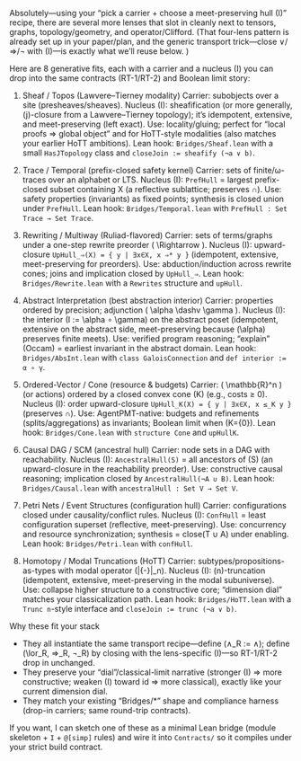 Absolutely—using your “pick a carrier + choose a meet-preserving hull (I)” recipe, there are several more lenses that slot in cleanly next to tensors, graphs, topology/geometry, and operator/Clifford. (That four-lens pattern is already set up in your paper/plan, and the generic transport trick—close ∨/⇒/¬ with (I)—is exactly what we’ll reuse below.   )

Here are 8 generative fits, each with a carrier and a nucleus (I) you can drop into the same contracts (RT-1/RT-2) and Boolean limit story:

1. Sheaf / Topos (Lawvere–Tierney modality)
   Carrier: subobjects over a site (presheaves/sheaves).
   Nucleus (I): sheafification (or more generally, (j)-closure from a Lawvere–Tierney topology); it’s idempotent, extensive, and meet-preserving (left exact).
   Use: locality/gluing; perfect for “local proofs ⇒ global object” and for HoTT-style modalities (also matches your earlier HoTT ambitions).
   Lean hook: `Bridges/Sheaf.lean` with a small `HasJTopology` class and `closeJoin := sheafify (¬a ∨ b)`.

2. Trace / Temporal (prefix-closed safety kernel)
   Carrier: sets of finite/ω-traces over an alphabet or LTS.
   Nucleus (I): `PrefHull` = largest prefix-closed subset containing X (a reflective sublattice; preserves ∩).
   Use: safety properties (invariants) as fixed points; synthesis is closed union under `PrefHull`.
   Lean hook: `Bridges/Temporal.lean` with `PrefHull : Set Trace → Set Trace`.

3. Rewriting / Multiway (Ruliad-flavored)
   Carrier: sets of terms/graphs under a one-step rewrite preorder ( \Rightarrow ).
   Nucleus (I): upward-closure `UpHull_⇒(X) = { y | ∃x∈X, x ⇒* y }` (idempotent, extensive, meet-preserving for preorders).
   Use: abduction/induction across rewrite cones; joins and implication closed by `UpHull_⇒`.
   Lean hook: `Bridges/Rewrite.lean` with a `Rewrites` structure and `upHull`.

4. Abstract Interpretation (best abstraction interior)
   Carrier: properties ordered by precision; adjunction ( \alpha \dashv \gamma ).
   Nucleus (I): the interior (I := \alpha ∘ \gamma) on the abstract poset (idempotent, extensive on the abstract side, meet-preserving because (\alpha) preserves finite meets).
   Use: verified program reasoning; “explain” (Occam) = earliest invariant in the abstract domain.
   Lean hook: `Bridges/AbsInt.lean` with `class GaloisConnection` and `def interior := α ∘ γ`.

5. Ordered-Vector / Cone (resource & budgets)
   Carrier: ( \mathbb{R}^n ) (or actions) ordered by a closed convex cone (K) (e.g., costs ≥ 0).
   Nucleus (I): order upward-closure `UpHull_K(X) = { y | ∃x∈X, x ≤_K y }` (preserves ∩).
   Use: AgentPMT-native: budgets and refinements (splits/aggregations) as invariants; Boolean limit when (K={0}).
   Lean hook: `Bridges/Cone.lean` with `structure Cone` and `upHullK`.

6. Causal DAG / SCM (ancestral hull)
   Carrier: node sets in a DAG with reachability.
   Nucleus (I): `AncestralHull(S)` = all ancestors of (S) (an upward-closure in the reachability preorder).
   Use: constructive causal reasoning; implication closed by `AncestralHull(¬A ∪ B)`.
   Lean hook: `Bridges/Causal.lean` with `ancestralHull : Set V → Set V`.

7. Petri Nets / Event Structures (configuration hull)
   Carrier: configurations closed under causality/conflict rules.
   Nucleus (I): `ConfHull` = least configuration superset (reflective, meet-preserving).
   Use: concurrency and resource synchronization; synthesis = close(T ∪ A) under enabling.
   Lean hook: `Bridges/Petri.lean` with `confHull`.

8. Homotopy / Modal Truncations (HoTT)
   Carrier: subtypes/propositions-as-types with modal operator (|{-}|_n).
   Nucleus (I): (n)-truncation (idempotent, extensive, meet-preserving in the modal subuniverse).
   Use: collapse higher structure to a constructive core; “dimension dial” matches your classicalization path.
   Lean hook: `Bridges/HoTT.lean` with a `Trunc n`-style interface and `closeJoin := trunc (¬a ∨ b)`.

Why these fit your stack

* They all instantiate the same transport recipe—define (∧_R := ∧); define (\lor_R, ⇒_R, ¬_R) by closing with the lens-specific (I)—so RT-1/RT-2 drop in unchanged. 
* They preserve your “dial”/classical-limit narrative (stronger (I) ⇒ more constructive; weaken (I) toward id ⇒ more classical), exactly like your current dimension dial. 
* They match your existing “Bridges/*” shape and compliance harness (drop-in carriers; same round-trip contracts). 

If you want, I can sketch one of these as a minimal Lean bridge (module skeleton + `I` + `@[simp]` rules) and wire it into `Contracts/` so it compiles under your strict build contract. 
